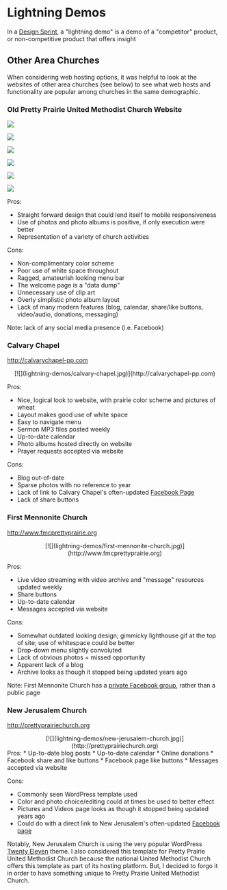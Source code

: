 # Lightning Demos

In a [Design Sprint](design_sprint.md), a "lightning demo" is a demo of a "competitor" product, or non-competitive product that offers insight

## Other Area Churches

When considering web hosting options, it was helpful to look at the websites of other area churches (see below) to see what web hosts and functionality are popular among churches in the same demographic. 

### Old Pretty Prairie United Methodist Church Website

![](marketing-as-is/old-website-welcome-page.jpg)

![](marketing-as-is/old-website-fellowship-and-outreach.jpg)

![](marketing-as-is/old-website-photos.jpg)

![](marketing-as-is/old-website-youth-activities.jpg)

![](marketing-as-is/old-website-times-of-worship.jpg)

![](marketing-as-is/old-website-contact.jpg)

Pros: 
* Straight forward design that could lend itself to mobile responsiveness
* Use of photos and photo albums is positive, if only execution were better
* Representation of a variety of church activities

Cons:
* Non-complimentary color scheme
* Poor use of white space throughout
* Ragged, amateurish looking menu bar
* The welcome page is a "data dump"
* Unnecessary use of clip art
* Overly simplistic photo album layout
* Lack of many modern features (blog, calendar, share/like buttons, video/audio, donations, messaging)

Note: lack of any social media presence (i.e. Facebook)

### Calvary Chapel

http://calvarychapel-pp.com
<center>
[![](lightning-demos/calvary-chapel.jpg)](http://calvarychapel-pp.com)
</center>

Pros:
* Nice, logical look to website, with prairie color scheme and pictures of wheat
* Layout makes good use of white space
* Easy to navigate menu
* Sermon MP3 files posted weekly
* Up-to-date calendar
* Photo albums hosted directly on website
* Prayer requests accepted via website

Cons: 
* Blog out-of-date
* Sparse photos with no reference to year
* Lack of link to Calvary Chapel's often-updated [Facebook Page](https://www.facebook.com/CalvaryChapelOfPrettyPrairie)
* Lack of share buttons
 
### First Mennonite Church

http://www.fmcprettyprairie.org
<center>
[![](lightning-demos/first-mennonite-church.jpg)](http://www.fmcprettyprairie.org)
</center>

Pros:
* Live video streaming with video archive and "message" resources updated weekly
* Share buttons
* Up-to-date calendar
* Messages accepted via website

Cons: 
* Somewhat outdated looking design; gimmicky lighthouse gif at the top of site; use of whitespace could be better
* Drop-down menu slightly convoluted 
* Lack of obvious photos = missed opportunity 
* Apparent lack of a blog
* Archive looks as though it stopped being updated years ago

Note: First Mennonite Church has a [private Facebook group](https://www.facebook.com/groups/227093304023264/?fref=ts), rather than a public page

### New Jerusalem Church

http://prettyprairiechurch.org
<center>
[![](lightning-demos/new-jerusalem-church.jpg)](http://prettyprairiechurch.org)
</center>
Pros:
* Up-to-date blog posts
* Up-to-date calendar
* Online donations
* Facebook share and like buttons
* Facebook page like buttons
* Messages accepted via website

Cons: 
* Commonly seen WordPress template used
* Color and photo choice/editing could at times be used to better effect
* Pictures and Videos page looks as though it stopped being updated years ago
* Could do with a direct link to New Jerusalem's often-updated [Facebook page](https://www.facebook.com/newjerusalemchurchprettyprairieks)

Notably, New Jerusalem Church is using the very popular WordPress [Twenty Eleven](https://wordpress.org/themes/twentyeleven) theme. I also considered this template for Pretty Prairie United Methodist Church because the national United Methodist Church offers this template as part of its hosting platform. But, I decided to forgo it in order to have something unique to Pretty Prairie United Methodist Church. 

